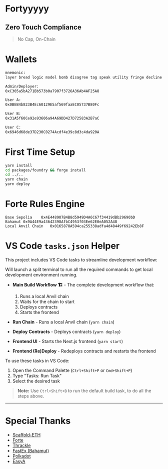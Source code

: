 # Fortyyyyy 
## Zero Touch Compliance
> No Cap, On-Chain

# Wallets

```txt
mnemonic:
layer bread logic model bomb disagree tag speak utility fringe decline regular

Admin/Deployer:
0xC305a5bA271Bb573b0a7907f3726A36Ab4AF25A8

User A:
0x0BEB4b823B4Ec60129E5af569faaEC05737B80Fc

User B:
0x31A5f60Ce92e93606a94A69DD427D72583A2B7aC

User C:
0x6946d68de37D230C0274Acdf4e39c8d3c4da920A
```

# First Time Setup

```bash
yarn install
cd packages/foundry && forge install
cd ../..
yarn chain
yarn deploy
```

# Forte Rules Engine

```
Base Sepolia	0x4E448907B4B8d5949D4A6C67f34419dBb29690bD
Bahamut	0x9A44E9a43642398AfbC4953f03Ee62E0eA052A48
Local Anvil Chain	0x0165878A594ca255338adfa4d48449f69242Eb8F
```

# VS Code `tasks.json` Helper

This project includes VS Code tasks to streamline development workflow:

Will launch a split terminal to run all the required commands to get local development environment running.

- **Main Build Workflow 🏗️** - The complete development workflow that:
  1. Runs a local Anvil chain
  2. Waits for the chain to start
  3. Deploys contracts
  4. Starts the frontend

- **Run Chain** - Runs a local Anvil chain (`yarn chain`)
- **Deploy Contracts** - Deploys contracts (`yarn deploy`)
- **Frontend UI** - Starts the Next.js frontend (`yarn start`)
- **Frontend (Re)Deploy** - Redeploys contracts and restarts the frontend

To use these tasks in VS Code:
1. Open the Command Palette (`Ctrl+Shift+P` or `Cmd+Shift+P`)
2. Type "Tasks: Run Task"
3. Select the desired task
> **Note:** Use `Ctrl+Shift+B` to run the default build task, to do all the steps above.

---
# Special Thanks
<ul>
<li><a href="https://scaffoldeth.io">Scaffold-ETH</a></li>
<li><a href="https://forte.io">Forte</a></li>
<li><a href="https://www.thrackle.io/">Thrackle</a></li>
<li><a href="https://bahamut.io">FastEx (Bahamut)</a></li>
<li><a href="https://polkadot.com/">Polkadot</a></li>
<li><a href="https://www.easya.io/">EasyA</a></li>
</ul>